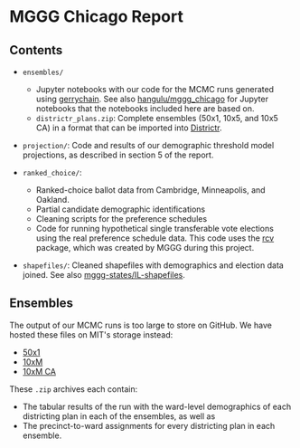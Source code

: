 # MGGG Chicago Report

## Contents

- `ensembles/`

  - Jupyter notebooks with our code for the MCMC runs generated using
    [gerrychain](https://github.com/mggg/gerrychain). See also
    [hangulu/mggg_chicago](https://github.com/hangulu/mggg_chicago) for Jupyter
    notebooks that the notebooks included here are based on.
  - `districtr_plans.zip`: Complete ensembles (50x1, 10x5, and 10x5 CA) in a
    format that can be imported into
    [Districtr](https://mggg.org/Districtr/new).

- `projection/`: Code and results of our demographic threshold model
  projections, as described in section 5 of the report.
- `ranked_choice/`:
  - Ranked-choice ballot data from Cambridge, Minneapolis, and Oakland.
  - Partial candidate demographic identifications
  - Cleaning scripts for the preference schedules
  - Code for running hypothetical single transferable vote elections using the
    real preference schedule data. This code uses the
    [rcv](https://github.com/gerrymandr/rcv) package, which was created by MGGG
    during this project.
- `shapefiles/`: Cleaned shapefiles with demographics and election data joined.
  See also
  [mggg-states/IL-shapefiles](https://github.com/mggg-states/IL-shapefiles).

## Ensembles

The output of our MCMC runs is too large to store on GitHub. We have hosted
these files on MIT's storage instead:

- [50x1](http://people.csail.mit.edu/maxhully/chicago-ensembles/prec50.zip)
- [10xM](http://people.csail.mit.edu/maxhully/chicago-ensembles/prec10.zip)
- [10xM CA](http://people.csail.mit.edu/maxhully/chicago-ensembles/ca10.zip)

These `.zip` archives each contain:

- The tabular results of the run with the ward-level demographics of each
  districting plan in each of the ensembles, as well as
- The precinct-to-ward assignments for every districting plan in each ensemble.
